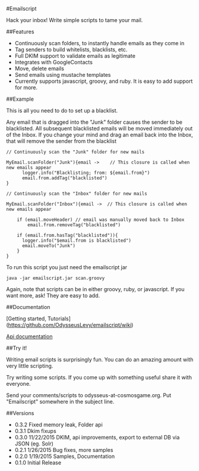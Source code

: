 #Emailscript

Hack your inbox! Write simple scripts to tame your mail.

##Features

* Continuously scan folders, to instantly handle emails as they come in
* Tag senders to build whitelists, blacklists, etc.
* Full DKIM support to validate emails as legitimate
* Integrates with GoogleContacts
* Move, delete emails
* Send emails using mustache templates
* Currently supports javascript, groovy, and ruby. It is easy to add support for more.

##Example

This is all you need to do to set up a blacklist.

Any email that is dragged into the "Junk" folder causes the sender to be blacklisted. All subsequent blacklisted
emails will be moved immediately out of the Inbox. If
you change your mind and drag an email back into the Inbox, that will remove the sender from the blacklist

    // Continuously scan the "Junk" folder for new mails

    MyEmail.scanFolder("Junk"){email ->    // This closure is called when new emails appear
          logger.info("Blacklisting; from: ${email.from}")
          email.from.addTag("blacklisted")
    }

    // Continuously scan the "Inbox" folder for new mails

    MyEmail.scanFolder("Inbox"){email ->  // This closure is called when new emails appear

        if (email.moveHeader) // email was manually moved back to Inbox
            email.from.removeTag("blacklisted")

        if (email.from.hasTag("blacklisted")){
          logger.info("$email.from is blacklisted")
          email.moveTo("Junk")
        }
    }

To run this script you just need the emailscript jar

    java -jar emailscript.jar scan.groovy

Again, note that scripts can be in either groovy, ruby, or javascript. If you want more, ask! They are easy to add.

##Documentation

[Getting started, Tutorials] (https://github.com/OdysseusLevy/emailscript/wiki)

[Api documentation](http://odysseuslevy.github.io/emailscript/docs/index.html#package)

##Try it!

Writing email scripts is surprisingly fun. You can do an amazing amount with very little scripting.

Try writing some scripts. If you come up with something useful share it with everyone.

Send your comments/scripts to odysseus-at-cosmosgame.org. Put "Emailscript" somewhere in the subject line.

##Versions

* 0.3.2 Fixed memory leak, Folder api
* 0.3.1 Dkim fixups
* 0.3.0 11/22/2015 DKIM, api improvements, export to external DB via JSON (eg. Solr)
* 0.2.1 1/26/2015 Bug fixes, more samples
* 0.2.0 1/19/2015 Samples, Documentation
* 0.1.0 Initial Release

